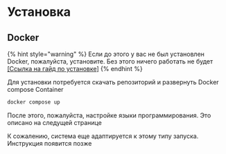 # Установка



## Docker

{% hint style="warning" %}
Если до этого у вас не был установлен Docker, пожалуйста, установите. Без этого ничего работать не будет [\[Ссылка на гайд по установке\]](https://docs.docker.com/engine/install/)
{% endhint %}

Для установки потребуется скачать репозиторий и развернуть Docker compose Container

```sh
docker compose up
```

После этого, пожалуйста, настройке языки программирования. Это описано на следущей странице



К сожалению, система еще адаптируется к этому типу запуска. Инструкция появится позже
